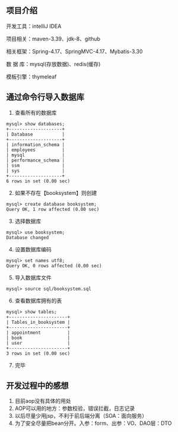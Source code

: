 ## 项目介绍
开发工具：intelliJ IDEA

项目相关：maven-3.39、jdk-8、github

相关框架：Spring-4.17、SpringMVC-4.17、Mybatis-3.30

数 据 库：mysql(存放数据)、redis(缓存)

模板引擎：thymeleaf


## 通过命令行导入数据库
1. 查看所有的数据库
```
mysql> show databases;
+--------------------+
| Database           |
+--------------------+
| information_schema |
| employees          |
| mysql              |
| performance_schema |
| ssm                |
| sys                |
+--------------------+
6 rows in set (0.00 sec)
```

2. 如果不存在【booksystem】则创建
```
mysql> create database booksystem;
Query OK, 1 row affected (0.00 sec)
```
3. 选择数据库
```
mysql> use booksystem;
Database changed
```

4. 设置数据库编码
```
mysql> set names utf8;
Query OK, 0 rows affected (0.00 sec)
```

5. 导入数据库文件
```
mysql> source sql/booksystem.sql
```

6. 查看数据库拥有的表
```
mysql> show tables;
+----------------------+
| Tables_in_booksystem |
+----------------------+
| appointment          |
| book                 |
| user                 |
+----------------------+
3 rows in set (0.00 sec)
```

7. 完毕

## 开发过程中的感想
1. 目前aop没有具体的用处
2. AOP可以用的地方：参数校验，错误拦截，日志记录
3. 以后尽量少用jsp，不利于前后端分离（SOA：面向服务）
4. 为了安全尽量把bean分开。入参：form、出参：VO、DAO层：DTO

